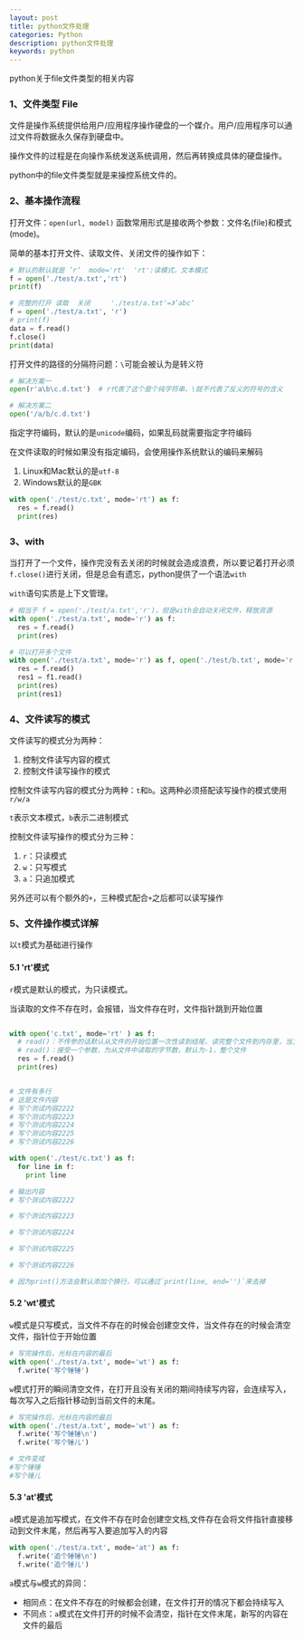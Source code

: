 ```yaml
---
layout: post
title: python文件处理
categories: Python
description: python文件处理
keywords: python 
---
```


python关于file文件类型的相关内容

### 1、文件类型 File

文件是操作系统提供给用户/应用程序操作硬盘的一个媒介。用户/应用程序可以通过文件将数据永久保存到硬盘中。

操作文件的过程是在向操作系统发送系统调用，然后再转换成具体的硬盘操作。

python中的file文件类型就是来操控系统文件的。

### 2、基本操作流程

打开文件：`open(url, model)` 函数常用形式是接收两个参数：文件名(file)和模式(mode)。

简单的基本打开文件、读取文件、关闭文件的操作如下：

```py
# 默认的默认就是 ’r‘  mode='rt'  'rt':读模式，文本模式
f = open('./test/a.txt','rt')
print(f)

# 完整的打开 读取  关闭     './test/a.txt'=》’abc‘
f = open('./test/a.txt', 'r')
# print(f) 
data = f.read()
f.close()
print(data)
```

打开文件的路径的分隔符问题：`\`可能会被认为是转义符

```py
# 解决方案一
open(r'a\b\c.d.txt')  # r代表了这个是个纯字符串，\就不代表了反义的符号的含义

# 解决方案二
open('/a/b/c.d.txt')
```

指定字符编码，默认的是`unicode`编码，如果乱码就需要指定字符编码

在文件读取的时候如果没有指定编码，会使用操作系统默认的编码来解码

1. Linux和Mac默认的是`utf-8`
2. Windows默认的是`GBK`

```py
with open('./test/c.txt', mode='rt') as f:
  res = f.read()
  print(res)

```

### 3、with

当打开了一个文件，操作完没有去关闭的时候就会造成浪费，所以要记着打开必须`f.close()`进行关闭，但是总会有遗忘，python提供了一个语法`with`

`with`语句实质是上下文管理。

```py
# 相当于 f = open('./test/a.txt','r')，但是with会自动关闭文件，释放资源
with open('./test/a.txt', mode='r') as f:
  res = f.read()
  print(res)

# 可以打开多个文件
with open('./test/a.txt', mode='r') as f, open('./test/b.txt', mode='r') as f1:
  res = f.read()
  res1 = f1.read()
  print(res)
  print(res1)
```

### 4、文件读写的模式

文件读写的模式分为两种：

1. 控制文件读写内容的模式
2. 控制文件读写操作的模式

控制文件读写内容的模式分为两种：`t`和`b`。这两种必须搭配读写操作的模式使用`r/w/a`

`t`表示文本模式，`b`表示二进制模式

控制文件读写操作的模式分为三种：

1. `r`：只读模式
2. `w`：只写模式
3. `a`：只追加模式

另外还可以有个额外的`+`，三种模式配合`+`之后都可以读写操作

### 5、文件操作模式详解

以`t`模式为基础进行操作

#### 5.1 'rt'模式

`r`模式是默认的模式，为只读模式。

当读取的文件不存在时，会报错，当文件存在时，文件指针跳到开始位置

```py

with open('c.txt', mode='rt' ) as f:
  # read()：不传参的话默认从文件的开始位置一次性读到结尾，读完整个文件到内存里，当文件过大的时候可能会有占满内存的问题
  # read()：接受一个参数，为从文件中读取的字节数，默认为-1，整个文件
  res = f.read()
  print(res)


# 文件有多行
# 这是文件内容
# 写个测试内容2222
# 写个测试内容2223
# 写个测试内容2224
# 写个测试内容2225
# 写个测试内容2226

with open('./test/c.txt') as f:
  for line in f:
    print line

# 输出内容
# 写个测试内容2222

# 写个测试内容2223

# 写个测试内容2224

# 写个测试内容2225

# 写个测试内容2226

# 因为print()方法会默认添加个换行，可以通过`print(line, end='')`来去掉

```

#### 5.2 'wt'模式

`w`模式是只写模式，当文件不存在的时候会创建空文件，当文件存在的时候会清空文件，指针位于开始位置

```py
# 写完操作后，光标在内容的最后
with open('./test/a.txt', mode='wt') as f:
  f.write('写个锤锤')

```

`w`模式打开的瞬间清空文件，在打开且没有关闭的期间持续写内容，会连续写入，每次写入之后指针移动到当前文件的末尾。

```py
# 写完操作后，光标在内容的最后
with open('./test/a.txt', mode='wt') as f:
  f.write('写个锤锤\n')
  f.write('写个锤儿')

# 文件变成
#写个锤锤
#写个锤儿
```

#### 5.3 'at'模式

`a`模式是追加写模式，在文件不存在时会创建空文档,文件存在会将文件指针直接移动到文件末尾，然后再写入要追加写入的内容

```py
with open('./test/a.txt', mode='at') as f:
  f.write('追个锤锤\n')
  f.write('追个锤儿')
```

`a`模式与`w`模式的异同：

- 相同点：在文件不存在的时候都会创建，在文件打开的情况下都会持续写入
- 不同点：`a`模式在文件打开的时候不会清空，指针在文件末尾，新写的内容在文件的最后
